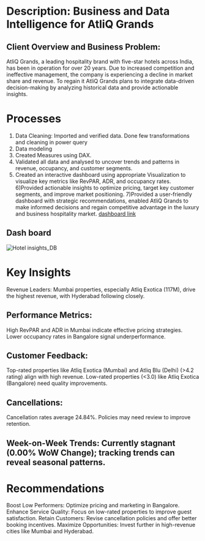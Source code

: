 # Description: Business and Data Intelligence for AtliQ Grands

## Client Overview and Business Problem:
AtliQ Grands, a leading hospitality brand with five-star hotels across India, has been in operation for over 20 years. Due to increased competition and ineffective management, the company is experiencing a decline in market share and revenue.
To regain it AtliQ Grands plans to integrate data-driven decision-making by analyzing historical data and provide actionable insights.
# Processes
1) Data Cleaning: Imported and verified data. Done few transformations and cleaning in power query
2) Data modeling
3) Created Measures using DAX.
4) Validated all data and analysed to uncover trends and patterns in revenue, occupancy, and customer segments.
5) Created an interactive dashboard using appropriate Visualization to visualize key metrics like RevPAR, ADR, and occupancy rates.
6)Provided actionable insights to optimize pricing, target key customer segments, and improve market positioning.
7)Provided a user-friendly dashboard with strategic recommendations, enabled AtliQ Grands to make informed decisions and regain competitive advantage in the luxury and business hospitality market.
<a href="hotel_insights.pbix">dashboard link</a>
## Dash board
![Hotel insights_DB](https://github.com/user-attachments/assets/d1e019eb-25fb-4ef5-8775-89de2dbcca65)
# Key Insights
Revenue Leaders: Mumbai properties, especially Atliq Exotica (117M), drive the highest revenue, with Hyderabad following closely.
## Performance Metrics:
High RevPAR and ADR in Mumbai indicate effective pricing strategies.
Lower occupancy rates in Bangalore signal underperformance.
## Customer Feedback:
Top-rated properties like Atliq Exotica (Mumbai) and Atliq Blu (Delhi) (>4.2 rating) align with high revenue.
Low-rated properties (<3.0) like Atliq Exotica (Bangalore) need quality improvements.
## Cancellations:
Cancellation rates average 24.84%. Policies may need review to improve retention.
## Week-on-Week Trends: Currently stagnant (0.00% WoW Change); tracking trends can reveal seasonal patterns.
# Recommendations
Boost Low Performers: Optimize pricing and marketing in Bangalore.
Enhance Service Quality: Focus on low-rated properties to improve guest satisfaction.
Retain Customers: Revise cancellation policies and offer better booking incentives.
Maximize Opportunities: Invest further in high-revenue cities like Mumbai and Hyderabad.





